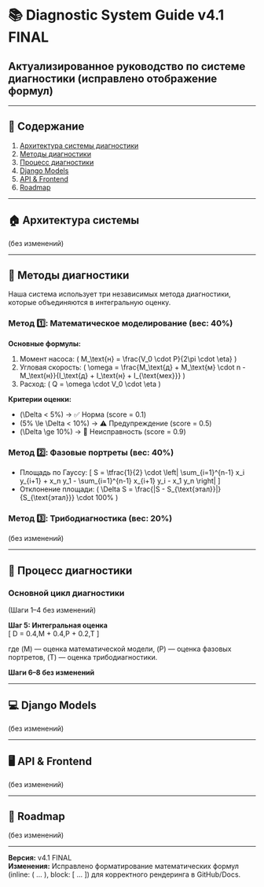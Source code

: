 # 📚 Diagnostic System Guide v4.1 FINAL
## Актуализированное руководство по системе диагностики (исправлено отображение формул)

---

## 📝 Содержание

1. [Архитектура системы диагностики](#архитектура-системы)
2. [Методы диагностики](#методы-диагностики)
3. [Процесс диагностики](#процесс-диагностики)
4. [Django Models](#django-models)
5. [API & Frontend](#api--frontend)
6. [Roadmap](#roadmap)

---

## 🏠 Архитектура системы

(без изменений)

---

## 🔧 Методы диагностики

Наша система использует три независимых метода диагностики, которые объединяются в интегральную оценку.

### Метод 1️⃣: Математическое моделирование (вес: 40%)

**Основные формулы:**

1. Момент насоса: \( M_\text{н} = \frac{V_0 \cdot P}{2\pi \cdot \eta} \)
2. Угловая скорость: \( \omega = \frac{M_\text{д} + M_\text{м} \cdot n - M_\text{н}}{I_\text{д} + I_\text{н} + I_{\text{мех}}} \)
3. Расход: \( Q = \omega \cdot V_0 \cdot \eta \)

**Критерии оценки:**
- \(\Delta < 5\%\) → ✅ Норма (score = 0.1)
- \(5\% \le \Delta < 10\%\) → ⚠️ Предупреждение (score = 0.5)
- \(\Delta \ge 10\%\) → 🔴 Неисправность (score = 0.9)

### Метод 2️⃣: Фазовые портреты (вес: 40%)

- Площадь по Гауссу: \[ S = \tfrac{1}{2} \cdot \left| \sum_{i=1}^{n-1} x_i y_{i+1} + x_n y_1 - \sum_{i=1}^{n-1} x_{i+1} y_i - x_1 y_n \right| \]
- Отклонение площади: \( \Delta S = \frac{|S - S_{\text{этал}}|}{S_{\text{этал}}} \cdot 100\% \)

### Метод 3️⃣: Трибодиагностика (вес: 20%)

(без изменений)

---

## 🔄 Процесс диагностики

### Основной цикл диагностики

(Шаги 1–4 без изменений)

**Шаг 5: Интегральная оценка**  
\[ D = 0.4\,M + 0.4\,P + 0.2\,T \]

где \(M\) — оценка математической модели, \(P\) — оценка фазовых портретов, \(T\) — оценка трибодиагностики.

**Шаги 6–8 без изменений**

---

## 💻 Django Models

(без изменений)

---

## 🖥️ API & Frontend

(без изменений)

---

## 🚀 Roadmap

(без изменений)

---

**Версия:** v4.1 FINAL  
**Изменения:** Исправлено форматирование математических формул (inline: \( ... \), block: \[ ... \]) для корректного рендеринга в GitHub/Docs.
